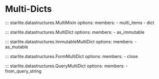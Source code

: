 # Multi-Dicts

::: starlite.datastructures.MultiMixin
    options:
        members:
            - multi_items
            - dict

::: starlite.datastructures.MultiDict
    options:
        members:
            - as_immutable

::: starlite.datastructures.ImmutableMultiDict
    options:
        members:
            - as_mutable

::: starlite.datastructures.FormMultiDict
    options:
        members:
            - close

::: starlite.datastructures.QueryMultiDict
    options:
        members:
            - from_query_string
